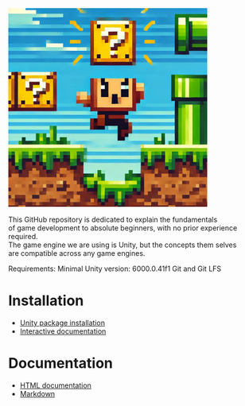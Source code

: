<img src="Documentation/img/building_blocks_intro.webp" alt="game dev building blocks" height="400"/>

This GitHub repository is dedicated to explain the fundamentals   
of game development to absolute beginners, with no prior experience required.   
The game engine we are using is Unity, but the concepts them selves  
are compatible across any game engines.

Requirements:
Minimal Unity version: 6000.0.41f1
Git and Git LFS

# Installation

- [Unity package installation](MkDocs~/installation/unity_upm_installation.md)
- [Interactive documentation](MkDocs~/installation/unity_interactive_documentation.md)

# Documentation

- [HTML documentation](Documentation~/Index.html)
- [Markdown](MkDocs~/Index.md)